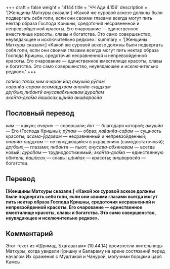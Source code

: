 +++
draft = false
weight = 14144
title = 'ЧЧ Ади 4.156'
description = '[Женщины Матхуры сказали:] «Какой же суровой аскезе должны были подвергать себя гопи, если они своими глазами всегда могут пить нектар образа Господа Кришны, средоточия несравненной и непревзойденной красоты. Его очарование — единственное вместилище красоты, славы и богатства. Это само совершенство, неувядающее и исключительно редкое».'
summary = '[Женщины Матхуры сказали:] «Какой же суровой аскезе должны были подвергать себя гопи, если они своими глазами всегда могут пить нектар образа Господа Кришны, средоточия несравненной и непревзойденной красоты. Его очарование — единственное вместилище красоты, славы и богатства. Это само совершенство, неувядающее и исключительно редкое».'
+++

_гопйас тапах̣ ким ачаран йад амушйа рӯпам̇  
ла̄ван̣йа-са̄рам асамордхвам ананйа-сиддхам  
др̣гбхих̣ пибантй анусава̄бхинавам̇ дура̄пам  
эка̄нта-дха̄ма йаш́асах̣ ш́рийа аиш́варасйа_

## Пословный перевод

_ким_ — какую; _ачаран_ — совершали; _йат_ — благодаря которой; _амушйа_ — Его (Господа Кришны); _рӯпам_ — образ; _ла̄ван̣йа_\-_са̄рам_ — сущность красоты; _асама_\-_ӯрдхвам_ — несравненный и непревзойденный; _ананйа_\-_сиддхам_ — не нуждающийся в украшениях (самодостаточный); _др̣гбхих̣_ — глазами; _пибанти_ — пьют; _анусава_\-_абхинавам_ — всегда новый; _дура̄пам_ — труднодостижимый; _эка̄нта_\-_дха̄ма_ — единственную обитель; _йаш́асах̣_ — славы; _ш́рийах̣_ — красоты; _аиш́варасйа_ — богатства.

## Перевод

**\[Женщины Матхуры сказали:\] «Какой же суровой аскезе должны были подвергать себя гопи, если они своими глазами всегда могут пить нектар образа Господа Кришны, средоточия несравненной и непревзойденной красоты. Его очарование — единственное вместилище красоты, славы и богатства. Это само совершенство, неувядающее и исключительно редкое».**

## Комментарий

Этот текст из «Шримад-Бхагаватам» (10.44.14) произнесли жительницы Матхуры, когда увидели Кришну и Балараму на арене состязаний перед началом Их сражения с Муштикой и Чанурой, могучими борцами царя Камсы.
